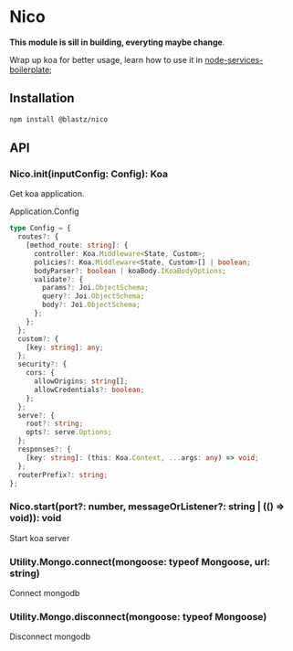 # Nico

**This module is sill in building, everyting maybe change**.

Wrap up koa for better usage, learn how to use it in [node-services-boilerplate](https://github.com/blastZ/node-services-boilerplate);

## Installation

```bash
npm install @blastz/nico
```

## API

### Nico.init(inputConfig: Config): Koa

Get koa application.

Application.Config

```ts
type Config = {
  routes?: {
    [method_route: string]: {
      controller: Koa.Middleware<State, Custom>;
      policies?: Koa.Middleware<State, Custom>[] | boolean;
      bodyParser?: boolean | koaBody.IKoaBodyOptions;
      validate?: {
        params?: Joi.ObjectSchema;
        query?: Joi.ObjectSchema;
        body?: Joi.ObjectSchema;
      };
    };
  };
  custom?: {
    [key: string]: any;
  };
  security?: {
    cors: {
      allowOrigins: string[];
      allowCredentials?: boolean;
    };
  };
  serve?: {
    root?: string;
    opts?: serve.Options;
  };
  responses?: {
    [key: string]: (this: Koa.Context, ...args: any) => void;
  };
  routerPrefix?: string;
};
```

### Nico.start(port?: number, messageOrListener?: string | (() => void)): void

Start koa server

### Utility.Mongo.connect(mongoose: typeof Mongoose, url: string)

Connect mongodb

### Utility.Mongo.disconnect(mongoose: typeof Mongoose)

Disconnect mongodb
